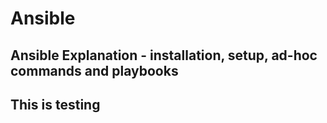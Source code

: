 # Ansible

## Ansible Explanation - installation, setup, ad-hoc commands and playbooks

## This is testing
